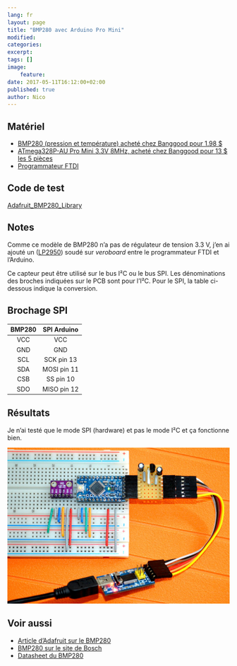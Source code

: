 ```yaml
---
lang: fr
layout: page
title: "BMP280 avec Arduino Pro Mini"
modified:
categories:
excerpt:
tags: []
image:
    feature:
date: 2017-05-11T16:12:00+02:00
published: true
author: Nico
---
```


## Matériel

-   [BMP280 (pression et température) acheté chez Banggood pour 1.98 $][2]
-   [ATmega328P-AU Pro Mini 3.3V 8MHz, acheté chez Banggood pour 13 $ les 5 pièces][1]
-   [Programmateur FTDI][3]

## Code de test

[Adafruit_BMP280_Library](https://github.com/adafruit/Adafruit_BMP280_Library)

## Notes

Comme ce modèle de BMP280 n’a pas de régulateur de tension 3.3 V, j’en ai ajouté un ([LP2950][7]) soudé sur _veroboard_ entre le programmateur FTDI et l’Arduino.

Ce capteur peut être utilisé sur le bus I²C ou le bus SPI. Les dénominations des broches indiquées sur le PCB sont pour l’I²C. Pour le SPI, la table ci-dessous indique la conversion.

## Brochage SPI

| BMP280 | SPI Arduino |
| :----: | :---------: |
|  VCC   |     VCC     |
|  GND   |     GND     |
|  SCL   | SCK pin 13  |
|  SDA   | MOSI pin 11 |
|  CSB   |  SS pin 10  |
|  SDO   | MISO pin 12 |

## Résultats

Je n’ai testé que le mode SPI (hardware) et pas le mode I²C et ça fonctionne bien.

[![BMP280 + Arduino Pro Mini][image-1]][image-1]

## Voir aussi

-   [Article d’Adafruit sur le BMP280][4]
-   [BMP280 sur le site de Bosch][5]
-   [Datasheet du BMP280][6]

[image-1]: ../../files/2017-05-11-bmp280-arduino-pro-mini/2017-05-11-bmp280-arduino-pro-mini-001.jpg
[1]: http://www.banggood.com/5Pcs-3_3V-8MHz-ATmega328P-AU-Pro-Mini-Microcontroller-Board-For-Arduino-p-980292.html?p=0431091025639201412F
[2]: https://www.banggood.com/GY-BMP280-3_3-High-Precision-Atmospheric-Pressure-Sensor-Module-For-Arduino-p-1111135.html?p=0431091025639201412F
[3]: http://www.miniinthebox.com/fr/programme-downloader-ftdi-basic-usb-a-ttl-ft232-pour-arduino_p903425.html
[4]: https://learn.adafruit.com/adafruit-bmp280-barometric-pressure-plus-temperature-sensor-breakout/wiring-and-test
[5]: https://www.bosch-sensortec.com/bst/products/all_products/bmp280
[6]: https://ae-bst.resource.bosch.com/media/_tech/media/datasheets/BST-BMP280-DS001-18.pdf
[7]: http://www.ti.com/lit/ds/symlink/lp2951-n.pdf
